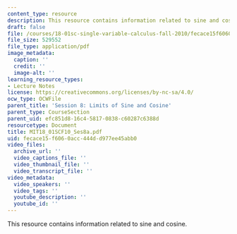 ```yaml
---
content_type: resource
description: This resource contains information related to sine and cosine.
draft: false
file: /courses/18-01sc-single-variable-calculus-fall-2010/fecace15f6060acc444dd977ee45abb0_MIT18_01SCF10_Ses8a.pdf
file_size: 529552
file_type: application/pdf
image_metadata:
  caption: ''
  credit: ''
  image-alt: ''
learning_resource_types:
- Lecture Notes
license: https://creativecommons.org/licenses/by-nc-sa/4.0/
ocw_type: OCWFile
parent_title: 'Session 8: Limits of Sine and Cosine'
parent_type: CourseSection
parent_uid: efc851d8-16c4-5817-0838-c60287c6388d
resourcetype: Document
title: MIT18_01SCF10_Ses8a.pdf
uid: fecace15-f606-0acc-444d-d977ee45abb0
video_files:
  archive_url: ''
  video_captions_file: ''
  video_thumbnail_file: ''
  video_transcript_file: ''
video_metadata:
  video_speakers: ''
  video_tags: ''
  youtube_description: ''
  youtube_id: ''
---
```

This resource contains information related to sine and cosine.